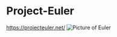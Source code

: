 # Project-Euler
https://projecteuler.net/
![Picture of Euler](https://www.historyhit.com/app/uploads/2022/08/Leonhard_Euler-Cover-Image.jpg)